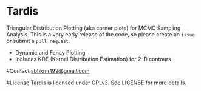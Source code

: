 # Tardis
Triangular Distribution Plotting (aka corner plots) for MCMC Sampling Analysis.
This is a very early release of the code, so please create an `issue` or submit a `pull request`.

* Dynamic and Fancy Plotting
* Includes KDE (Kernel Distribution Estimation) for 2-D contours

#Contact
sbhkmr199@gmail.com

#License
Tardis is licensed under GPLv3. See LICENSE for more details.
